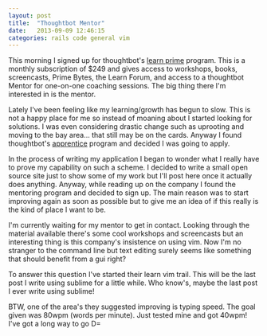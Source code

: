 ```yaml
---
layout: post
title:  "Thoughtbot Mentor"
date:   2013-09-09 12:46:15
categories: rails code general vim
---
```


This morning I signed up for thoughtbot's [learn prime][learnprime] program. This is a monthly subscription of $249 and gives access to workshops, books, screencasts, Prime Bytes, the Learn Forum, and access to a thoughtbot Mentor for one-on-one coaching sessions. The big thing there I'm interested in is the mentor.

Lately I've been feeling like my learning/growth has begun to slow. This is not a happy place for me so instead of moaning about I started looking for solutions. I was even considering drastic change such as uprooting and moving to the bay area... that still may be on the cards. Anyway I found thoughtbot's [apprentice][thoughtbotapprentice] program and decided I was going to apply.

In the process of writing my application I began to wonder what I really have to prove my capability on such a scheme. I decided to write a small open source site just to show some of my work but I'll post here once it actually does anything. Anyway, while reading up on the company I found the mentoring program and decided to sign up. The main reason was to start improving again as soon as possible but to give me an idea of if this really is the kind of place I want to be.

I'm currently waiting for my mentor to get in contact. Looking through the material available there's some cool workshops and screencasts but an interesting thing is this company's insistence on using vim. Now I'm no stranger to the command line but text editing surely seems like something that should benefit from a gui right?

To answer this question I've started their learn vim trail. This will be the last post I write using sublime for a little while. Who know's, maybe the last post I ever write using sublime!

BTW, one of the area's they suggested improving is typing speed. The goal given was 80wpm (words per minute). Just tested mine and got 40wpm! I've got a long way to go D=

[learnprime]: https://learn.thoughtbot.com/
[thoughtbotapprentice]: http://www.apprentice.io
